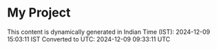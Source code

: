 # My Project

This content is dynamically generated in Indian Time (IST): 2024-12-09 15:03:11 IST
Converted to UTC: 2024-12-09 09:33:11 UTC
